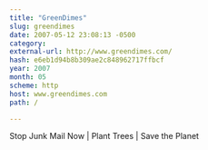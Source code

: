 ```yaml
---
title: "GreenDimes"
slug: greendimes
date: 2007-05-12 23:08:13 -0500
category: 
external-url: http://www.greendimes.com/
hash: e6eb1d94b8b309ae2c848962717ffbcf
year: 2007
month: 05
scheme: http
host: www.greendimes.com
path: /

---
```


Stop Junk Mail Now | Plant Trees | Save the Planet
